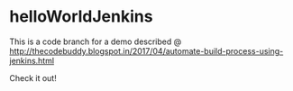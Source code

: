 # helloWorldJenkins

This is a code branch for a demo described @
http://thecodebuddy.blogspot.in/2017/04/automate-build-process-using-jenkins.html

Check it out!
